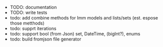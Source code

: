 * TODO: documentation
* TODO: write tests
* todo: add combine methods for Imm models and lists/sets (est. espose those metthods)
* todo: supprt iterations
* todo: support bool (from Json) set, DateTime, (bigInt?), enums
* todo: build fromjson file generator